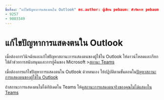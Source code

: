 ```yaml
---
ชื่อเรื่อง: "แก้ไขปัญหาการแสดงตนใน Outlook" ms.author: ผู้เขียน pebaum: ตัวจัดการ pebaum: scotv ms.date: 04/8/2021 ms.audience: Admin ms.topic: article ms.service: o365-administration ROBOTS: NOINDEX, NOFOLLOW localization_priority: Priority ms.collection: Adm_O365 ms.custom: (
- 9257
- 9003349
---
```


# <a name="troubleshoot-presence-issues-in-outlook"></a>แก้ไขปัญหาการแสดงตนใน Outlook

เมื่อต้องการวินิจฉัยและแก้ไขปัญหาสถานะการแสดงตนของผู้ใช้ใน Outlook ให้ดาวน์โหลดและเรียกใช้ตัวช่วยการสนับสนุนและการกู้คืนของ Microsoft >[สถานะ Teams](https://aka.ms/SaRA-TeamsPresenceScenario)

เมื่อต้องการแก้ไขปัญหาการแสดงตนใน Outlook ด้วยตนเอง ให้ปฏิบัติตามขั้นตอนใน[ปัญหาสถานะการแสดงตนของผู้ใช้ใน Outlook](https://docs.microsoft.com/microsoftteams/troubleshoot/teams-im-presence/issues-with-presence-in-outlook)

ถ้าสถานะการแสดงตนไม่ได้อัปเดตใน Teams ให้ดู[สถานะการแสดงตนจริงของคุณไม่ได้แสดงใน Teams](https://docs.microsoft.com/microsoftteams/troubleshoot/teams-im-presence/presence-not-show-actual-status)

